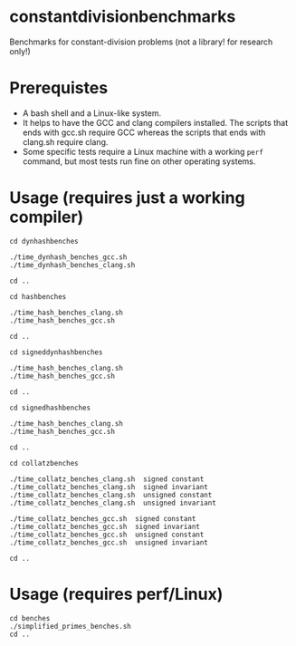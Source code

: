 # constantdivisionbenchmarks
Benchmarks for constant-division problems (not a library! for research only!)

# Prerequistes

- A bash shell and a Linux-like system.
- It helps to have the GCC and clang compilers installed. The scripts that ends with gcc.sh require GCC whereas the scripts that ends with clang.sh require clang.
- Some specific tests require a Linux machine with a working ``perf`` command, but most tests run fine on other operating systems.

# Usage (requires just a working compiler)

```
cd dynhashbenches

./time_dynhash_benches_gcc.sh
./time_dynhash_benches_clang.sh

cd ..
```


```
cd hashbenches

./time_hash_benches_clang.sh
./time_hash_benches_gcc.sh

cd ..
```


```
cd signeddynhashbenches

./time_hash_benches_clang.sh
./time_hash_benches_gcc.sh

cd ..
```

```
cd signedhashbenches

./time_hash_benches_clang.sh
./time_hash_benches_gcc.sh

cd ..
```

```
cd collatzbenches

./time_collatz_benches_clang.sh  signed constant
./time_collatz_benches_clang.sh  signed invariant
./time_collatz_benches_clang.sh  unsigned constant
./time_collatz_benches_clang.sh  unsigned invariant

./time_collatz_benches_gcc.sh  signed constant
./time_collatz_benches_gcc.sh  signed invariant
./time_collatz_benches_gcc.sh  unsigned constant
./time_collatz_benches_gcc.sh  unsigned invariant

cd ..
```

# Usage (requires perf/Linux)

```
cd benches
./simplified_primes_benches.sh
cd ..
```
